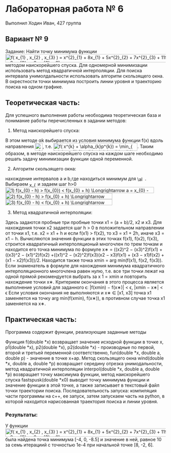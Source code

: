 # Лабораторная работа № 6

Выполнил Ходин Иван, 427 группа

## Вариант № 9

Задание: Найти точку минимума функции <img src="https://bit.ly/3eQMkmJ" align="center" border="0" alt="f( x_{1} , x_{2} , x_{3} ) =  x^{2}_{1}  + 8x_{1} + 5x^{2}_{2}  + 7x^{2}_{3}  + 119x_{3} + 531.75,    [ x_{1} = 8,  x_{2} = -2,  x_{3}  = 6]" width="660" height="26" /> методом наискорейшего спуска. Для одномерной минимизации использовать метод квадратичной интерполяции. Для поиска интервала унимолдальности использовать алгоритм скользящего окна.
В окрестности точки минимума построить линии уровня и траекторию поиска на одном графике.  

## Теоретическая часть:

Для успешного выполнения работы необходима теоретическая база и понимание работы перечисленных в задании методов:

1) Метод наискорейшего спуска:

В этом методе αk выбирается из условия минимума функции f(x) вдоль направления <img src="https://bit.ly/2KGLN98" align="center" border="0" alt=" p^{k} " width="24" height="24" />, т.е. <img src="https://bit.ly/2VGPBgC" align="center" border="0" alt="f( x^{k}  +  \alpha_{k}p^{k}) =  \min_{ \alpha > 0}  f( x^{k}  +  \alpha_{k}p^{k})    " width="264" height="24" />. Таким образом, в методе наискорейшего спуска на каждом шаге
необходимо решать задачу минимизации функции одной переменной.

2) Алгоритм скользящего окна:

нахождение интервалов a и b,где находиться минимум для <img src="https://bit.ly/2W1pBfa" align="center" border="0" alt=" \alpha_{k} " width="24" height="15" />.
Выбираем <img src="https://bit.ly/2VHD1hd" align="center" border="0" alt=" x_{0} " width="22" height="15" /> и задаем шаг h>0
<img src="https://bit.ly/3f2Cnmn" align="center" border="0" alt="1) f(x_{0} - h) > f(x_{0}) < f(x_{0} + h)  \Longrightarrow a = x_{0} - h, b = x_{0} + h" width="467" height="19" />
<img src="https://bit.ly/3bJb7qP" align="center" border="0" alt="2) f(x_{0} - h) >  f(x_{0} + h)  \Longrightarrow   x_{0} = x_{0} + h/2" width="336" height="19" />
<img src="https://bit.ly/2zBuiEQ" align="center" border="0" alt="3) f(x_{0} - h) <  f(x_{0} + h)  \Longrightarrow   x_{0} = x_{0} - h/2" width="336" height="19" />

3) Метод квадратичной интерполяции:

Здесь задаются пробные три пробные точки x1 = (a + b)/2, x2 и x3. Для нахождения точки x2 задается шаг h > 0 в положительном направлении от точки x1, т.е. x2 = x1 + h и если f(x1) > f(x2), то x3 = x1 + 2h, иначе x3 = x1 − h. Вычисляются значения функции в этих точках f(x1), f(x2), f(x3), строится квадратичный интерполяционый многочлен по трем точкам и находится его точка минимума по формуле x∗ = ((x2)^2 − (x3)^2)f(x1) + ((x3)^2 − (x1)^2)f(x2) +((x1)^2 − (x2)^2)f(x3)(x2 − x3)f(x1) + (x3 − x1)f(x2) + (x1 − x2)f(x3))/2. Находится также точка xmin = arg min(f(x1), f(x2, f(x3)).
Если знаменатель в формуле для нахождения минимума квадратичного интерполяционного многочлена равен нулю, т.е. все три
точки лежат на одной прямой рекомендуется выбрать за x
1 = xmin и повторить нахождение точки x∗. Критерием окончания в этого процесса является выполнение условий для заданного ϵ:
|f(xmin) − f(x∗)| < ϵ, |xmin − x∗| < ϵ
Если условия окончания не выполняются и x∗ ∈ [x1, x3] точка x1 заменяется на точку arg min(f(xmin), f(x∗)), в противном случае точка x1 заменяется на x∗.

## Практическая часть:

Программа содержит функции, реализующие заданные методы 

Функция f(double *x) возвращает значение исходной функции в точке x, p1(double *x), p2(double *x), p2(double *x) - производные по первой, второй и третьей переменной соответственно, fun(double *x, double a, double p) - значение в точке x+ap. 
Метод скользящего окна wind(double *x, double a, double *p) возвращает середину отрезка унимодальности, метод квадратичной интерполяции interpol(double *x, double a, double *p) возвращает точку максимума функции, метод наискорейшего спуска fastspusk(double *x0) выводит точку минимума функции и значение функции в этой точке, а также записывает в текстовый файл точки траектории поиска. 
Последовательность запуска: компиляция части программы на с++, ее запуск, затем запускаем часть на python, в которой находится нарисованная траектория поиска и линии уровня.

### Результаты:

У функции <img src="https://bit.ly/3eQMkmJ" align="center" border="0" alt="f( x_{1} , x_{2} , x_{3} ) =  x^{2}_{1}  + 8x_{1} + 5x^{2}_{2}  + 7x^{2}_{3}  + 119x_{3} + 531.75,    [ x_{1} = 8,  x_{2} = -2,  x_{3}  = 6]" width="660" height="26" /> была найдена точка минимума [-4, 0, -8.5] и значение в ней, равное 10 за семь итерациий с точностью 1е-4 при начальной точке [8, -2, 6].
